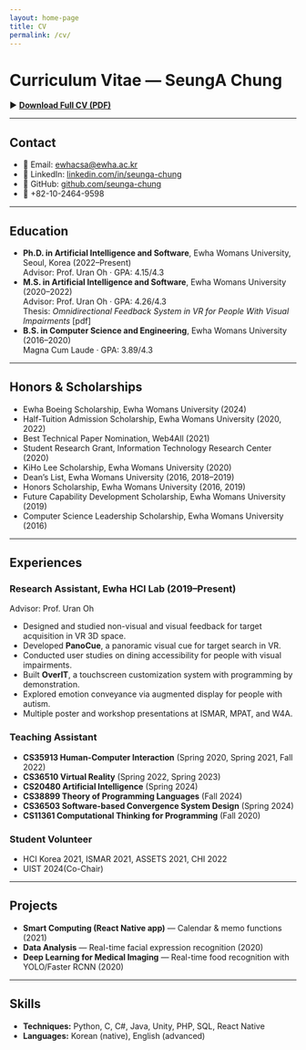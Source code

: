 ```yaml
---
layout: home-page
title: CV
permalink: /cv/
---
```


# Curriculum Vitae — SeungA Chung

▶︎ **[Download Full CV (PDF)](/files/SeungA_Chung_CV_250829.pdf)**

---

## Contact
- 📧 Email: [ewhacsa@ewha.ac.kr](mailto:ewhacsa@ewha.ac.kr)
- 🔗 LinkedIn: [linkedin.com/in/seunga-chung](https://linkedin.com/in/seunga-chung-0386a51bb/)
- 🐙 GitHub: [github.com/seunga-chung](https://github.com/seunga-chung)
- 📱 +82-10-2464-9598

---

## Education
- **Ph.D. in Artificial Intelligence and Software**, Ewha Womans University, Seoul, Korea (2022–Present)  
  Advisor: Prof. Uran Oh · GPA: 4.15/4.3  
- **M.S. in Artificial Intelligence and Software**, Ewha Womans University (2020–2022)  
  Advisor: Prof. Uran Oh · GPA: 4.26/4.3  
  Thesis: *Omnidirectional Feedback System in VR for People With Visual Impairments* [pdf]
- **B.S. in Computer Science and Engineering**, Ewha Womans University (2016–2020)  
  Magna Cum Laude · GPA: 3.89/4.3

---

## Honors & Scholarships
- Ewha Boeing Scholarship, Ewha Womans University (2024)
- Half-Tuition Admission Scholarship, Ewha Womans University (2020, 2022)
- Best Technical Paper Nomination, Web4All (2021)
- Student Research Grant, Information Technology Research Center (2020)
- KiHo Lee Scholarship, Ewha Womans University (2020)
- Dean’s List, Ewha Womans University (2016, 2018–2019)
- Honors Scholarship, Ewha Womans University (2016, 2019)
- Future Capability Development Scholarship, Ewha Womans University (2019)
- Computer Science Leadership Scholarship, Ewha Womans University (2016)

---

## Experiences
### Research Assistant, Ewha HCI Lab (2019–Present)
Advisor: Prof. Uran Oh  
- Designed and studied non-visual and visual feedback for target acquisition in VR 3D space.  
- Developed **PanoCue**, a panoramic visual cue for target search in VR.  
- Conducted user studies on dining accessibility for people with visual impairments.  
- Built **OverIT**, a touchscreen customization system with programming by demonstration.  
- Explored emotion conveyance via augmented display for people with autism.  
- Multiple poster and workshop presentations at ISMAR, MPAT, and W4A.

### Teaching Assistant
- **CS35913 Human-Computer Interaction** (Spring 2020, Spring 2021, Fall 2022)  
- **CS36510 Virtual Reality** (Spring 2022, Spring 2023)
- **CS20480 Artificial Intelligence** (Spring 2024)
- **CS38899	Theory of Programming Languages** (Fall 2024)
- **CS36503 Software-based Convergence System Design** (Spring 2024)
- **CS11361 Computational Thinking for Programming** (Fall 2020)

### Student Volunteer
- HCI Korea 2021, ISMAR 2021, ASSETS 2021, CHI 2022
- UIST 2024(Co-Chair)

---

## Projects
- **Smart Computing (React Native app)** — Calendar & memo functions (2021)  
- **Data Analysis** — Real-time facial expression recognition (2020)  
- **Deep Learning for Medical Imaging** — Real-time food recognition with YOLO/Faster RCNN (2020)

---

## Skills
- **Techniques:** Python, C, C#, Java, Unity, PHP, SQL, React Native  
- **Languages:** Korean (native), English (advanced)
